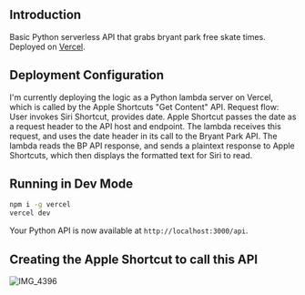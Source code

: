 ## Introduction

Basic Python serverless API that grabs bryant park free skate times. Deployed on [Vercel](https://vercel.com?utm_source=github&utm_medium=readme&utm_campaign=vercel-examples).

## Deployment Configuration

I'm currently deploying the logic as a Python lambda server on Vercel, which is called by the Apple Shortcuts "Get Content" API.
Request flow: User invokes Siri Shortcut, provides date. Apple Shortcut passes the date as a request header to the API host and endpoint. The lambda receives this request, and uses the date header in its call to the Bryant Park API. The lambda reads the BP API response, and sends a plaintext response to Apple Shortcuts, which then displays the formatted text for Siri to read.

## Running in Dev Mode

```bash
npm i -g vercel
vercel dev
```

Your Python API is now available at `http://localhost:3000/api`.

## Creating the Apple Shortcut to call this API

![IMG_4396](https://user-images.githubusercontent.com/7339169/207697487-c54350b5-fa10-445d-acf9-b33e61e7f694.jpg)
